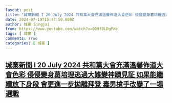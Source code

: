 ```yaml
---
layout: post
title: "城寨新聞 I 20 July 2024 共和黨大會充滿溫馨佈道大會色彩 侵侵變身葛培理逃過大難變神蹟見証 如果能繼續放下身段 會更進一步拋離拜登 毒男槍手改變了一場選戰"
date: 2024-07-19T15:47:59.000Z
author: 城寨 Singjai
from: https://www.youtube.com/watch?v=QD9fBLDgPXo
tags: [ 城寨 ]
comments: True
categories: [ 城寨 ]
---
```

<!--1721404079000-->
[城寨新聞 I 20 July 2024 共和黨大會充滿溫馨佈道大會色彩 侵侵變身葛培理逃過大難變神蹟見証 如果能繼續放下身段 會更進一步拋離拜登 毒男槍手改變了一場選戰](https://www.youtube.com/watch?v=QD9fBLDgPXo)
------

<div>

</div>
